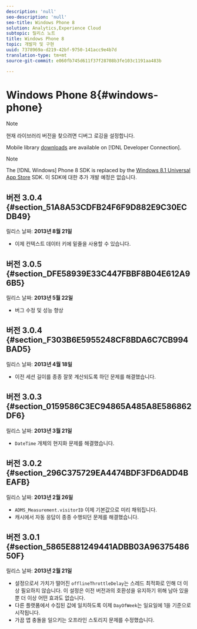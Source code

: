 ```yaml
---
description: 'null'
seo-description: 'null'
seo-title: Windows Phone 8
solution: Analytics,Experience Cloud
subtopic: 릴리스 노트
title: Windows Phone 8
topic: 개발자 및 구현
uuid: 7378969a-d219-42bf-9750-141acc9e4b7d
translation-type: tm+mt
source-git-commit: e060fb745d611f37f28708b3fe103c1191aa483b

---
```



# Windows Phone 8{#windows-phone}

>[!NOTE]
>
>현재 라이브러리 버전을 찾으려면 디버그 로깅을 설정합니다.

Mobile library [downloads](https://marketing.adobe.com/developer/get-started/mobile/c-measuring-mobile-applications) are available on [!DNL Developer Connection].

>[!NOTE]
>
>The [!DNL Windows] Phone 8 SDK is replaced by the [Windows 8.1 Universal App Store](../appmeasurement-release-notes/c-release-notes-winu.md) SDK. 이 SDK에 대한 추가 개발 예정은 없습니다.

## 버전 3.0.4 {#section_51A8A53CDFB24F6F9D882E9C30ECDB49}

릴리스 날짜: **2013년 8월 21일**

* 이제 컨텍스트 데이터 키에 밑줄을 사용할 수 있습니다.

## 버전 3.0.5 {#section_DFE58939E33C447FBBF8B04E612A96B5}

릴리스 날짜: **2013년 5월 22일**

* 버그 수정 및 성능 향상

## 버전 3.0.4 {#section_F303B6E5955248CF8BDA6C7CB994BAD5}

릴리스 날짜: **2013년 4월 18일**

* 이전 세션 길이를 종종 잘못 계산되도록 하던 문제를 해결했습니다.

## 버전 3.0.3 {#section_0159586C3EC94865A485A8E586862DF6}

릴리스 날짜: **2013년 3월 21일**

* `DateTime` 개체의 현지화 문제를 해결했습니다.

## 버전 3.0.2 {#section_296C375729EA4474BDF3FD6ADD4BEAFB}

릴리스 날짜: **2013년 2월 26일**

* `ADMS_Measurement.visitorID` 이제 기본값으로 미리 채워집니다.
* 캐시에서 자동 응답이 종종 수행되던 문제를 해결했습니다.

## 버전 3.0.1 {#section_5865E881249441ADBB03A9637548650F}

릴리스 날짜: **2013년 2월 21일**

* 설정으로서 가치가 떨어진 `offlineThrottleDelay`는 스레드 최적화로 인해 더 이상 필요하지 않습니다. 이 설정은 이전 버전과의 호환성을 유지하기 위해 남아 있을 뿐 더 이상 어떤 효과도 없습니다.
* 다른 플랫폼에서 수집된 값에 일치하도록 이제 `DayOfWeek`는 일요일에 1을 기준으로 시작됩니다.
* 가끔 앱 충돌을 일으키는 오프라인 스토리지 문제를 수정했습니다.

